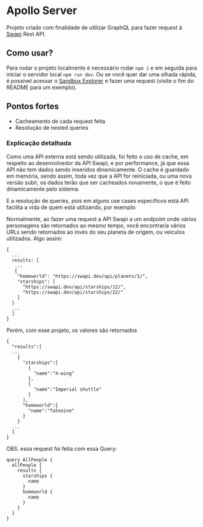 # Apollo Server

Projeto criado com finalidade de utilizar GraphQL para fazer request á [Swapi](https://swapi.dev/) Rest API.

## Como usar?

Para rodar o projeto localmente é necessário rodar `npm i` e em seguida para iniciar o servidor local `npm run dev`.
Ou se você quer dar uma olhada rápida, é possivel acessar o [Sandbox Explorer](https://studio.apollographql.com/sandbox?endpoint=https%3A%2F%2Fapollo-server-phi.vercel.app%2F) e fazer uma request (visite o fim do README para um exemplo).

## Pontos fortes

- Cacheamento de cada request feita
- Resolução de nested queries

### Explicação detalhada

Como uma API externa está sendo utilizada, foi feito o uso de cache, em respeito ao desenvolvedor da API Swapi, e por performance, já que essa API não tem dados sendo inseridos dinamicamente.
O cache é guardado em memória, sendo assim, toda vez que a API for reiniciada, ou uma nova versão subir, os dados terão que ser cacheados novamente, o que é feito dinamicamente pelo sistema.

E a resolução de queries, pois em alguns use cases especificos está API facilita a vida de quem está utilizando, por exemplo:

Normalmente, ao fazer uma request a API Swapi a um endpoint onde vários personagens são retornados ao mesmo tempo, você encontraria vários URLs sendo retornados ao invés do seu planeta de origem, ou veiculos utilizados.
Algo assim:
```
{
  ...
  results: [
   ...
   {
    "homeworld": "https://swapi.dev/api/planets/1/",
    "starships": [
      "https://swapi.dev/api/starships/12/",
      "https://swapi.dev/api/starships/22/"
    ]
  }
  ...
  ]
}
```

Porém, com esse projeto, os valores são retornados 
```
{
  "results":[
  ...
    {
      "starships":[
        {
          "name":"X-wing"
        },
        {
          "name":"Imperial shuttle"
        }
      ],
      "homeworld":{
        "name":"Tatooine"
      }
    }
  ...
  ]
}
```

OBS. essa request foi feita com essa Query:
```
query AllPeople {
  allPeople {
    results {
      starships {
        name
      }
      homeworld {
        name
      }
    }
  }
}
```
